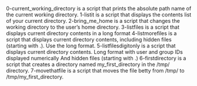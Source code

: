 0-current_working_directory is a script that prints the absolute path name of the current working directory.
1-listit is a script that displays the contents list of your current directory.
2-bring_me_home is a script that changes the working directory to the user’s home directory.
3-listfiles is a script that displays current directory contents in a long format
4-listmorefiles is a script that displays current directory contents, including hidden files (starting with .). Use the long format.
5-listfilesdigitonly is a script that displays  current directory contents.                                                     Long format                                                                                                 with user and group IDs displayed numerically                                                               And hidden files (starting with .)
6-firstdirectory is a script that creates a directory named my_first_directory in the /tmp/ directory.
7-movethatfile is a script that moves the file betty from /tmp/ to /tmp/my_first_directory.
